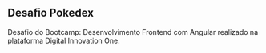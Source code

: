 ## Desafio Pokedex

Desafio do Bootcamp: Desenvolvimento Frontend com Angular realizado na plataforma Digital Innovation One. 

